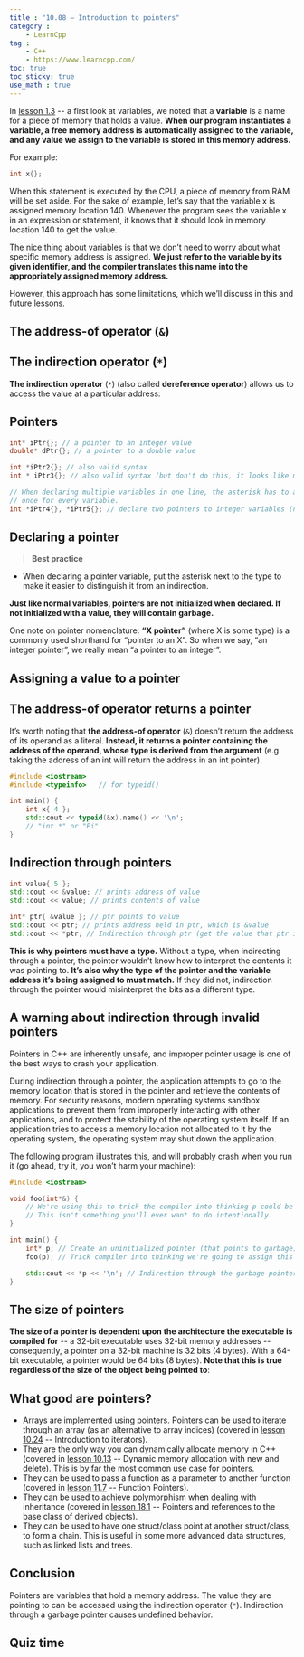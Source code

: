 ```yaml
---
title : "10.08 — Introduction to pointers"
category :
    - LearnCpp
tag : 
    - C++
    - https://www.learncpp.com/
toc: true  
toc_sticky: true 
use_math : true
---
```




In [lesson 1.3](https://www.learncpp.com/cpp-tutorial/introduction-to-objects-and-variables/) -- a first look at variables, we noted that a **variable** is a name for a piece of memory that holds a value. **When our program instantiates a variable, a free memory address is automatically assigned to the variable, and any value we assign to the variable is stored in this memory address.**

For example:

```c++
int x{};
```

When this statement is executed by the CPU, a piece of memory from RAM will be set aside. For the sake of example, let’s say that the variable x is assigned memory location 140. Whenever the program sees the variable x in an expression or statement, it knows that it should look in memory location 140 to get the value.

The nice thing about variables is that we don’t need to worry about what specific memory address is assigned. **We just refer to the variable by its given identifier, and the compiler translates this name into the appropriately assigned memory address.**

However, this approach has some limitations, which we’ll discuss in this and future lessons.

## The address-of operator (`&`)


## The indirection operator (`*`)

**The indirection operator** (`*`) (also called **dereference operator**) allows us to access the value at a particular address:


## Pointers

```c++
int* iPtr{}; // a pointer to an integer value
double* dPtr{}; // a pointer to a double value

int *iPtr2{}; // also valid syntax
int * iPtr3{}; // also valid syntax (but don't do this, it looks like multiplication)

// When declaring multiple variables in one line, the asterisk has to appear
// once for every variable.
int *iPtr4{}, *iPtr5{}; // declare two pointers to integer variables (not recommended)
```

## Declaring a pointer


>**Best practice**  
- When declaring a pointer variable, put the asterisk next to the type to make it easier to distinguish it from an indirection.

**Just like normal variables, pointers are not initialized when declared. If not initialized with a value, they will contain garbage.**

One note on pointer nomenclature: **“X pointer”** (where X is some type) is a commonly used shorthand for “pointer to an X”. So when we say, “an integer pointer”, we really mean “a pointer to an integer”.


## Assigning a value to a pointer


## The address-of operator returns a pointer

It’s worth noting that **the address-of operator** (`&`) doesn’t return the address of its operand as a literal. **Instead, it returns a pointer containing the address of the operand, whose type is derived from the argument** (e.g. taking the address of an int will return the address in an int pointer).

```c++
#include <iostream>
#include <typeinfo>   // for typeid()

int main() {
	int x{ 4 };
	std::cout << typeid(&x).name() << '\n';
    // "int *" or "Pi"
}
```

## Indirection through pointers

```c++
int value{ 5 };
std::cout << &value; // prints address of value
std::cout << value; // prints contents of value

int* ptr{ &value }; // ptr points to value
std::cout << ptr; // prints address held in ptr, which is &value
std::cout << *ptr; // Indirection through ptr (get the value that ptr is pointing to)
```

**This is why pointers must have a type.** Without a type, when indirecting through a pointer, the pointer wouldn’t know how to interpret the contents it was pointing to. **It’s also why the type of the pointer and the variable address it’s being assigned to must match.** If they did not, indirection through the pointer would misinterpret the bits as a different type.


## A warning about indirection through invalid pointers

Pointers in C++ are inherently unsafe, and improper pointer usage is one of the best ways to crash your application.

During indirection through a pointer, the application attempts to go to the memory location that is stored in the pointer and retrieve the contents of memory. For security reasons, modern operating systems sandbox applications to prevent them from improperly interacting with other applications, and to protect the stability of the operating system itself. If an application tries to access a memory location not allocated to it by the operating system, the operating system may shut down the application.

The following program illustrates this, and will probably crash when you run it (go ahead, try it, you won’t harm your machine):

```c++
#include <iostream>

void foo(int*&) {
    // We're using this to trick the compiler into thinking p could be modified, so it won't complain about p being uninitialized.
    // This isn't something you'll ever want to do intentionally.
}

int main() {
    int* p; // Create an uninitialized pointer (that points to garbage)
    foo(p); // Trick compiler into thinking we're going to assign this a valid value

    std::cout << *p << '\n'; // Indirection through the garbage pointer
}
```

## The size of pointers

**The size of a pointer is dependent upon the architecture the executable is compiled for** -- a 32-bit executable uses 32-bit memory addresses -- consequently, a pointer on a 32-bit machine is 32 bits (4 bytes). With a 64-bit executable, a pointer would be 64 bits (8 bytes). **Note that this is true regardless of the size of the object being pointed to**:


## What good are pointers?

- Arrays are implemented using pointers. Pointers can be used to iterate through an array (as an alternative to array indices) (covered in [lesson 10.24](https://www.learncpp.com/cpp-tutorial/introduction-to-iterators/) -- Introduction to iterators).
- They are the only way you can dynamically allocate memory in C++ (covered in [lesson 10.13](https://www.learncpp.com/cpp-tutorial/dynamic-memory-allocation-with-new-and-delete/) -- Dynamic memory allocation with new and delete). This is by far the most common use case for pointers.
- They can be used to pass a function as a parameter to another function (covered in [lesson 11.7](https://www.learncpp.com/cpp-tutorial/function-pointers/) -- Function Pointers).
- They can be used to achieve polymorphism when dealing with inheritance (covered in [lesson 18.1](https://www.learncpp.com/cpp-tutorial/pointers-and-references-to-the-base-class-of-derived-objects/) -- Pointers and references to the base class of derived objects).
- They can be used to have one struct/class point at another struct/class, to form a chain. This is useful in some more advanced data structures, such as linked lists and trees.


## Conclusion

Pointers are variables that hold a memory address. The value they are pointing to can be accessed using the indirection operator (`*`). Indirection through a garbage pointer causes undefined behavior.


## Quiz time

